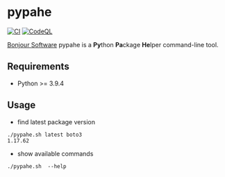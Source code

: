 # pypahe

[![CI](https://github.com/bonjoursoftware/pypahe/actions/workflows/main.yml/badge.svg)](https://github.com/bonjoursoftware/pypahe/actions/workflows/main.yml)
[![CodeQL](https://github.com/bonjoursoftware/pypahe/actions/workflows/codeql-analysis.yml/badge.svg)](https://github.com/bonjoursoftware/pypahe/actions/workflows/codeql-analysis.yml)

[Bonjour Software](https://bonjour.software) pypahe is a **Py**thon **Pa**ckage **He**lper command-line tool.

## Requirements

- Python >= 3.9.4

## Usage

- find latest package version

```shell
./pypahe.sh latest boto3
1.17.62
```

- show available commands

```shell
./pypahe.sh  --help
```
